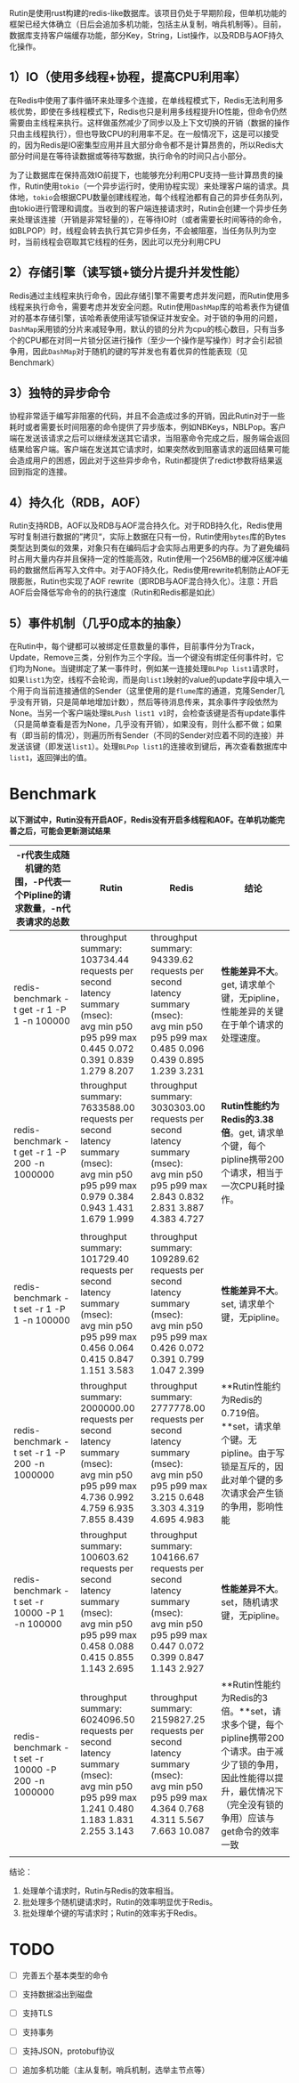 Rutin是使用rust构建的redis-like数据库。该项目仍处于早期阶段，但单机功能的框架已经大体确立（日后会追加多机功能，包括主从复制，哨兵机制等）。目前，数据库支持客户端缓存功能，部分Key，String，List操作，以及RDB与AOF持久化操作。



## 1）IO（使用多线程+协程，提高CPU利用率）

​	在Redis中使用了事件循环来处理多个连接，在单线程模式下，Redis无法利用多核优势，即使在多线程模式下，Redis也只是利用多线程提升IO性能，但命令仍然需要由主线程来执行。这样做虽然减少了同步以及上下文切换的开销（数据的操作只由主线程执行），但也导致CPU的利用率不足。在一般情况下，这是可以接受的，因为Redis是IO密集型应用并且大部分命令都不是计算昂贵的，所以Redis大部分时间是在等待读数据或等待写数据，执行命令的时间只占小部分。

​	为了让数据库在保持高效IO前提下，也能够充分利用CPU支持一些计算昂贵的操作，Rutin使用`tokio`（一个异步运行时，使用协程实现）来处理客户端的请求。具体地，`tokio`会根据CPU数量创建线程池，每个线程池都有自己的异步任务队列，由tokio进行管理和调度。当收到的客户端连接请求时，Rutin会创建一个异步任务来处理该连接（开销是非常轻量的），在等待IO时（或者需要长时间等待的命令，如BLPOP）时，线程会转去执行其它异步任务，不会被阻塞，当任务队列为空时，当前线程会窃取其它线程的任务，因此可以充分利用CPU



## 2）存储引擎（读写锁+锁分片提升并发性能）

​	Redis通过主线程来执行命令，因此存储引擎不需要考虑并发问题，而Rutin使用多线程来执行命令，需要考虑并发安全问题。Rutin使用`DashMap`库的哈希表作为键值对的基本存储引擎，该哈希表使用读写锁保证并发安全。对于锁的争用的问题，`DashMap`采用锁的分片来减轻争用，默认的锁的分片为cpu的核心数目，只有当多个的CPU都在对同一片锁分区进行操作（至少一个操作是写操作）时才会引起锁争用，因此`DashMap`对于随机的键的写并发也有着优异的性能表现（见Benchmark）



## 3）独特的异步命令

​	协程非常适于编写非阻塞的代码，并且不会造成过多的开销，因此Rutin对于一些耗时或者需要长时间阻塞的命令提供了异步版本，例如NBKeys，NBLPop。客户端在发送该请求之后可以继续发送其它请求，当阻塞命令完成之后，服务端会返回结果给客户端。客户端在发送其它请求时，如果突然收到阻塞请求的返回结果可能会造成用户的困惑，因此对于这些异步命令，Rutin都提供了redict参数将结果返回到指定的连接。



## 4）持久化（RDB，AOF）

​	Rutin支持RDB，AOF以及RDB与AOF混合持久化。对于RDB持久化，Redis使用写时复制进行数据的”拷贝“，实际上数据在只有一份，Rutin使用`bytes`库的Bytes类型达到类似的效果，对象只有在编码后才会实际占用更多的内存。为了避免编码时占用大量内存并且保持一定的性能高效，Rutin使用一个256MB的缓冲区缓冲编码的数据然后再写入文件中。对于AOF持久化，Redis使用rewrite机制防止AOF无限膨胀，Rutin也实现了AOF rewrite（即RDB与AOF混合持久化）。注意：开启AOF后会降低写命令的的执行速度（Rutin和Redis都是如此）



## 5）事件机制（几乎0成本的抽象）

​	在Rutin中，每个键都可以被绑定任意数量的事件，目前事件分为Track，Update，Remove三类，分别作为三个字段。当一个键没有绑定任何事件时，它们均为None。当键绑定了某一事件时，例如某一连接处理`BLPop list1`请求时，如果`list1`为空，线程不会轮询，而是向`list1`映射的value的update字段中填入一个用于向当前连接通信的Sender（这里使用的是`flume`库的通道，克隆Sender几乎没有开销，只是简单地增加计数），然后等待消息传来，其余事件字段依然为None。当另一个客户端处理`BLPush list1 v1`时，会检查该键是否有update事件（只是简单查看是否为None，几乎没有开销），如果没有，则什么都不做；如果有（即当前的情况），则遍历所有Sender（不同的Sender对应着不同的连接）并发送该键（即发送`list1`）。处理`BLPop list1`的连接收到键后，再次查看数据库中`list1`，返回弹出的值。





# Benchmark

**以下测试中，Rutin没有开启AOF，Redis没有开启多线程和AOF。在单机功能完善之后，可能会更新测试结果**

| -r代表生成随机键的范围，-P代表一个Pipline的请求数量，-n代表请求的总数 | Rutin                                                        | Redis                                                        | 结论                                                         |
| ------------------------------------------------------------ | ------------------------------------------------------------ | ------------------------------------------------------------ | ------------------------------------------------------------ |
| redis-benchmark -t get -r 1 -P 1 -n 100000                   | throughput summary: 103734.44 requests per second<br/>  latency summary (msec):<br/>          avg       min       p50       p95       p99       max<br/>        0.445     0.072     0.391     0.839     1.279     8.207 | throughput summary: 94339.62 requests per second<br/>  latency summary (msec):<br/>          avg       min       p50       p95       p99       max<br/>        0.485     0.096     0.439     0.895     1.239     3.231 | **性能差异不大**。get, 请求单个键，无pipline，性能差异的关键在于单个请求的处理速度。 |
| redis-benchmark -t get -r 1 -P 200 -n 1000000                | throughput summary: 7633588.00 requests per second<br/>  latency summary (msec):<br/>          avg       min       p50       p95       p99       max<br/>        0.979     0.384     0.943     1.431     1.679     1.999 | throughput summary: 3030303.00 requests per second<br/>  latency summary (msec):<br/>          avg       min       p50       p95       p99       max<br/>        2.843     0.832     2.831     3.887     4.383     4.727 | **Rutin性能约为Redis的3.38倍**。get, 请求单个键，每个pipline携带200个请求，相当于一次CPU耗时操作。 |
|                                                              |                                                              |                                                              |                                                              |
| redis-benchmark -t set -r 1 -P 1 -n 100000                   | throughput summary: 101729.40 requests per second<br/>  latency summary (msec):<br/>          avg       min       p50       p95       p99       max<br/>        0.456     0.064     0.415     0.847     1.151     3.583 | throughput summary: 109289.62 requests per second<br/>  latency summary (msec):<br/>          avg       min       p50       p95       p99       max<br/>        0.426     0.072     0.391     0.799     1.047     2.399 | **性能差异不大**。set, 请求单个键，无pipline。               |
| redis-benchmark -t set -r 1 -P 200 -n 1000000                | throughput summary: 2000000.00 requests per second<br/>  latency summary (msec):<br/>          avg       min       p50       p95       p99       max<br/>        4.736     0.992     4.759     6.935     7.855     8.439 | throughput summary: 2777778.00 requests per second<br/>  latency summary (msec):<br/>          avg       min       p50       p95       p99       max<br/>        3.215     0.648     3.303     4.319     4.695     4.983 | **Rutin性能约为Redis的0.719倍。**set，请求单个键。无pipline。由于写锁是互斥的，因此对单个键的多次请求会产生锁的争用，影响性能 |
| redis-benchmark -t set -r 10000 -P 1 -n 100000               | throughput summary: 100603.62 requests per second<br/>  latency summary (msec):<br/>          avg       min       p50       p95       p99       max<br/>        0.458     0.088     0.415     0.855     1.143     2.695 | throughput summary: 104166.67 requests per second<br/>  latency summary (msec):<br/>          avg       min       p50       p95       p99       max<br/>        0.447     0.072     0.399     0.847     1.143     2.927 | **性能差异不大**。set，随机请求键，无pipline。               |
| redis-benchmark -t set -r 10000 -P 200 -n 1000000            | throughput summary: 6024096.50 requests per second<br/>  latency summary (msec):<br/>          avg       min       p50       p95       p99       max<br/>        1.241     0.480     1.183     1.831     2.255     3.143 | throughput summary: 2159827.25 requests per second<br/>  latency summary (msec):<br/>          avg       min       p50       p95       p99       max<br/>        4.364     0.768     4.311     5.567     7.663    10.087 | **Rutin性能约为Redis的3倍。**set，请求多个键，每个pipline携带200个请求。由于减少了锁的争用，因此性能得以提升，最优情况下（完全没有锁的争用）应该与get命令的效率一致 |
|                                                              |                                                              |                                                              |                                                              |

结论：

1. 处理单个请求时，Rutin与Redis的效率相当。
2. 批处理多个随机键请求时，Rutin的效率明显优于Redis。
3. 批处理单个键的写请求时；Rutin的效率劣于Redis。





# TODO

- [ ] 完善五个基本类型的命令
- [ ] 支持数据溢出到磁盘
- [ ] 支持TLS
- [ ] 支持事务
- [ ] 支持JSON，protobuf协议
- [ ] 追加多机功能（主从复制，哨兵机制，选举主节点等）

